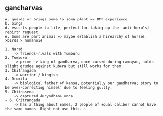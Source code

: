 ## gandharvas

    a. guards or brings soma to soma plant => DMT experience
    b. Sings
    d. escorts people to life, perfect for taking up the [anti-hero's] rebirth request
    e. Some are part animal => maybe establish a hirearchy of horses >birds > humanoid

    1. Narad
        -> friends-rivals with Tumburu
    2. Tumburu
        -> prime -> king of gandharva, once cursed during ramayan, holds slight grudge against kubera but still works for them.
    3. Chitrangada
        -> warrior / kingish
    4. Drumila
        -> biological father of kansa, potentially our gandharva; story to be over-correcting himself due to feeling guilty.
    5. Chitrasena
        -> captured duryodhana once
    ~ 6. Chitrangada
        -> has a thing about names, 2 people of equal caliber cannot have the same names. Might not use this. ~
